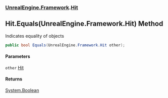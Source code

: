 ### [UnrealEngine.Framework](./UnrealEngine-Framework.md 'UnrealEngine.Framework').[Hit](./Hit.md 'UnrealEngine.Framework.Hit')
## Hit.Equals(UnrealEngine.Framework.Hit) Method
Indicates equality of objects  
```csharp
public bool Equals(UnrealEngine.Framework.Hit other);
```
#### Parameters
<a name='UnrealEngine-Framework-Hit-Equals(UnrealEngine-Framework-Hit)-other'></a>
`other` [Hit](./Hit.md 'UnrealEngine.Framework.Hit')  
  
#### Returns
[System.Boolean](https://docs.microsoft.com/en-us/dotnet/api/System.Boolean 'System.Boolean')  
